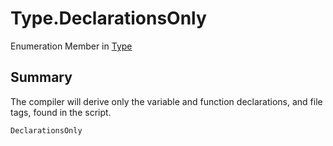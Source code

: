 # Type.DeclarationsOnly

Enumeration Member in [Type](/docs/api/csharp/yarn.compiler.compilationjob.type.md)

## Summary

The compiler will derive only the variable and
function declarations, and file tags, found in the
script.

```csharp
DeclarationsOnly
```

